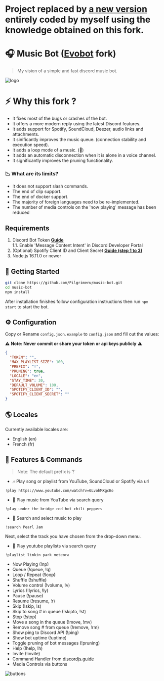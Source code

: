 # Project replaced by [a new version](https://github.com/Pilgrimeru/Pilzic) entirely coded by myself using the knowledge obtained on this fork.

# 🎧 Music Bot ([Evobot](https://github.com/eritislami/evobot) fork)
> My vision of a simple and fast discord music bot.

![logo](https://cdn.discordapp.com/attachments/643921269590458386/1022215395404435527/8aa95700-7730-11e9-84be-e80f28520325.jpg)

# ⚡ Why this fork ?
- It fixes most of the bugs or crashes of the bot.
- It offers a more modern reply using the latest Discord features.
- It adds support for Spotify, SoundCloud, Deezer, audio links and attachments.
- It sinificantly improves the music queue. (connection stability and execution speed).
- It adds a loop mode of a music. (🔂)
- It adds an automatic disconnection when it is alone in a voice channel.
- It significantly improves the pruning functionality.

### 📉 What are its limits?
- It does not support slash commands.
- The end of clip support.
- The end of docker support.
- The majority of foreign languages need to be re-implemented.
- The number of media controls on the 'now playing' message has been reduced


## Requirements

1. Discord Bot Token **[Guide](https://discordjs.guide/preparations/setting-up-a-bot-application.html#creating-your-bot)**  
1.1. Enable 'Message Content Intent' in Discord Developer Portal
2. (Optional) Spotify Client ID and Client Secret **[Guide (step 1 to 3)](https://stevesie.com/docs/pages/spotify-client-id-secret-developer-api)**
3. Node.js 16.11.0 or newer

## 🚀 Getting Started

```sh
git clone https://github.com/Pilgrimeru/music-bot.git
cd music-bot
npm install
```

After installation finishes follow configuration instructions then run `npm start` to start the bot.

## ⚙️ Configuration

Copy or Rename `config.json.example` to `config.json` and fill out the values:

⚠️ **Note: Never commit or share your token or api keys publicly** ⚠️

```json
{
  "TOKEN": "",
  "MAX_PLAYLIST_SIZE": 100,
  "PREFIX": "!",
  "PRUNING": true,
  "LOCALE": "en",
  "STAY_TIME": 30,
  "DEFAULT_VOLUME": 100,
  "SPOTIFY_CLIENT_ID": "",
  "SPOTIFY_CLIENT_SECRET": ""
}
```

## 🌎 Locales

Currently available locales are:

- English (en)
- French (fr)

## 📝 Features & Commands

> Note: The default prefix is '!'

- 🎶 Play song or playlist from YouTube, SoundCloud or Spotify via url

`!play https://www.youtube.com/watch?v=GLvohMXgcBo`

- 🔎 Play music from YouTube via search query

`!play under the bridge red hot chili peppers`

- 🔎 Search and select music to play

`!search Pearl Jam`

Next, select the track you have chosen from the drop-down menu.


- 🔎 Play youtube playlists via search query

`!playlist linkin park meteora`

- Now Playing (!np)
- Queue (!queue, !q)
- Loop / Repeat (!loop)
- Shuffle (!shuffle)
- Volume control (!volume, !v)
- Lyrics (!lyrics, !ly)
- Pause (!pause)
- Resume (!resume, !r)
- Skip (!skip, !s)
- Skip to song # in queue (!skipto, !st)
- Stop (!stop)
- Move a song in the queue (!move, !mv)
- Remove song # from queue (!remove, !rm)
- Show ping to Discord API (!ping)
- Show bot uptime (!uptime)
- Toggle pruning of bot messages (!pruning)
- Help (!help, !h)
- Invite (!invite)
- Command Handler from [discordjs.guide](https://discordjs.guide/)
- Media Controls via buttons

![buttons](https://cdn.discordapp.com/attachments/643921269590458386/1099689057107329096/image.png)
